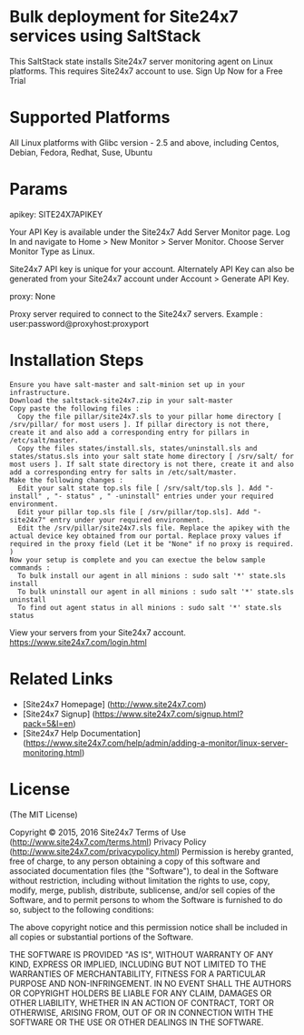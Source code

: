 Bulk deployment for Site24x7 services using SaltStack
===========

This SaltStack state installs Site24x7 server monitoring agent on Linux platforms. This 
requires Site24x7 account to use. Sign Up Now for a Free Trial  


Supported Platforms 
============

All Linux platforms with Glibc version - 2.5 and above,  including Centos, Debian, Fedora, 
Redhat, Suse, Ubuntu

Params
============

apikey: SITE24X7APIKEY 

Your API Key is available under the Site24x7 Add Server Monitor page. Log In and navigate to Home > New Monitor > Server Monitor. 
Choose Server Monitor Type as Linux.

Site24x7 API key is unique for your account. Alternately API Key can also be generated from your Site24x7 account under Account > Generate API Key.

proxy: None

Proxy server required to connect to the Site24x7 servers. Example : user:password@proxyhost:proxyport


Installation Steps
============

    Ensure you have salt-master and salt-minion set up in your infrastructure.
    Download the saltstack-site24x7.zip in your salt-master
    Copy paste the following files :
      Copy the file pillar/site24x7.sls to your pillar home directory [ /srv/pillar/ for most users ]. If pillar directory is not there, create it and also add a corresponding entry for pillars in /etc/salt/master.
      Copy the files states/install.sls, states/uninstall.sls and states/status.sls into your salt state home directory [ /srv/salt/ for most users ]. If salt state directory is not there, create it and also add a corresponding entry for salts in /etc/salt/master.
    Make the following changes :
      Edit your salt state top.sls file [ /srv/salt/top.sls ]. Add "- install" , "- status" , " -uninstall" entries under your required environment.
      Edit your pillar top.sls file [ /srv/pillar/top.sls]. Add "- site24x7" entry under your required environment.
      Edit the /srv/pillar/site24x7.sls file. Replace the apikey with the actual device key obtained from our portal. Replace proxy values if required in the proxy field (Let it be "None" if no proxy is required. )
    Now your setup is complete and you can exectue the below sample commands :
      To bulk install our agent in all minions : sudo salt '*' state.sls install
      To bulk uninstall our agent in all minions : sudo salt '*' state.sls uninstall
      To find out agent status in all minions : sudo salt '*' state.sls status

View your servers from your Site24x7 account. https://www.site24x7.com/login.html

Related Links
=====
* [Site24x7 Homepage] (http://www.site24x7.com)
* [Site24x7 Signup] (https://www.site24x7.com/signup.html?pack=5&l=en)
* [Site24x7 Help Documentation] (https://www.site24x7.com/help/admin/adding-a-monitor/linux-server-monitoring.html)

License
=======

(The MIT License)

Copyright © 2015, 2016 Site24x7
Terms of Use (http://www.site24x7.com/terms.html)
Privacy Policy (http://www.site24x7.com/privacypolicy.html)
Permission is hereby granted, free of charge, to any person obtaining a
copy of this software and associated documentation files (the "Software"),
to deal in the Software without restriction, including without
limitation the rights to use, copy, modify, merge, publish, distribute,
sublicense, and/or sell copies of the Software, and to permit persons
to whom the Software is furnished to do so, subject to the following conditions:

The above copyright notice and this permission notice shall be included
in all copies or substantial portions of the Software.

THE SOFTWARE IS PROVIDED "AS IS", WITHOUT WARRANTY OF ANY KIND, EXPRESS
OR IMPLIED, INCLUDING BUT NOT LIMITED TO THE WARRANTIES OF MERCHANTABILITY,
FITNESS FOR A PARTICULAR PURPOSE AND NON-INFRINGEMENT. IN NO EVENT SHALL
THE AUTHORS OR COPYRIGHT HOLDERS BE LIABLE FOR ANY CLAIM, DAMAGES OR
OTHER LIABILITY, WHETHER IN AN ACTION OF CONTRACT, TORT OR OTHERWISE,
ARISING FROM, OUT OF OR IN CONNECTION WITH THE SOFTWARE OR THE USE OR
OTHER DEALINGS IN THE SOFTWARE.
